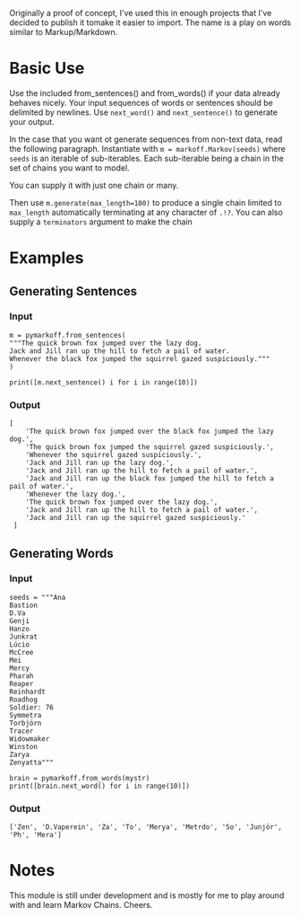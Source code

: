 Originally a proof of concept, I've used this in enough projects that I've decided to publish it tomake it easier to import.
The name is a play on words similar to Markup/Markdown.

# Basic Use #

Use the included from_sentences() and from_words() if your data already behaves nicely.
Your input sequences of words or sentences should be delimited by newlines.
Use `next_word()` and `next_sentence()` to generate your output.

In the case that you want ot generate sequences from non-text data, read the following paragraph.
Instantiate with `m = markoff.Markov(seeds)` where `seeds` is an iterable of sub-iterables. Each sub-iterable being a chain in the set of chains you want to model.

You can supply it with just one chain or many.

Then use `m.generate(max_length=100)` to produce a single chain limited to `max_length` automatically terminating at any character of `.!?`.
You can also supply a `terminators` argument to make the chain

# Examples #

## Generating Sentences ##

### Input ###

```
m = pymarkoff.from_sentences(
"""The quick brown fox jumped over the lazy dog.
Jack and Jill ran up the hill to fetch a pail of water.
Whenever the black fox jumped the squirrel gazed suspiciously."""
)

print([m.next_sentence() i for i in range(10)])
```

### Output ###


```
[
	'The quick brown fox jumped over the black fox jumped the lazy dog.',
	'The quick brown fox jumped the squirrel gazed suspiciously.',
	'Whenever the squirrel gazed suspiciously.',
	'Jack and Jill ran up the lazy dog.',
	'Jack and Jill ran up the hill to fetch a pail of water.',
	'Jack and Jill ran up the black fox jumped the hill to fetch a pail of water.',
	'Whenever the lazy dog.',
	'The quick brown fox jumped over the lazy dog.',
	'Jack and Jill ran up the hill to fetch a pail of water.',
	'Jack and Jill ran up the squirrel gazed suspiciously.'
 ]
```

## Generating Words ##

### Input ###

```
seeds = """Ana
Bastion
D.Va
Genji
Hanzo
Junkrat
Lúcio
McCree
Mei
Mercy
Pharah
Reaper
Reinhardt
Roadhog
Soldier: 76
Symmetra
Torbjörn
Tracer
Widowmaker
Winston
Zarya
Zenyatta"""

brain = pymarkoff.from_words(mystr)
print([brain.next_word() for i in range(10)])

```

### Output ###

```
['Zen', 'D.Vaperein', 'Za', 'To', 'Merya', 'Metrdo', 'So', 'Junjör', 'Ph', 'Mera']
```


# Notes #

This module is still under development and is mostly for me to play around with and learn Markov Chains. Cheers.